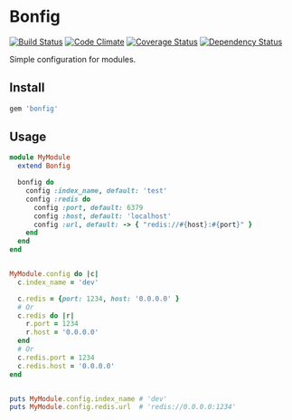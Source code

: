 # Bonfig
[![Build Status](https://travis-ci.org/GeorgeErickson/bonfig.png?branch=master)](https://travis-ci.org/GeorgeErickson/bonfig)
[![Code Climate](https://codeclimate.com/github/GeorgeErickson/bonfig.png)](https://codeclimate.com/github/GeorgeErickson/bonfig)
[![Coverage Status](https://coveralls.io/repos/GeorgeErickson/bonfig/badge.png?branch=master)](https://coveralls.io/r/GeorgeErickson/bonfig?branch=master)
[![Dependency Status](https://gemnasium.com/GeorgeErickson/bonfig.png)](https://gemnasium.com/GeorgeErickson/bonfig)


Simple configuration for modules.

## Install
```ruby
gem 'bonfig'
```

## Usage
```ruby
module MyModule
  extend Bonfig

  bonfig do
    config :index_name, default: 'test'
    config :redis do
      config :port, default: 6379
      config :host, default: 'localhost'
      config :url, default: -> { "redis://#{host}:#{port}" }
    end
  end
end


MyModule.config do |c|
  c.index_name = 'dev'

  c.redis = {port: 1234, host: '0.0.0.0' }
  # Or
  c.redis do |r|
    r.port = 1234
    r.host = '0.0.0.0'
  end
  # Or
  c.redis.port = 1234
  c.redis.host = '0.0.0.0'
end


puts MyModule.config.index_name # 'dev'
puts MyModule.config.redis.url  # 'redis://0.0.0.0:1234'
```
